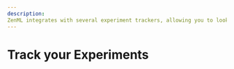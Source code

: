 ```yaml
---
description:
ZenML integrates with several experiment trackers, allowing you to look back at how your model performance has changed over time.
---
```

# Track your Experiments

